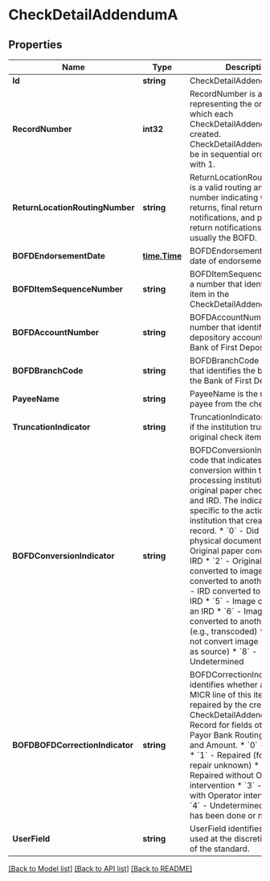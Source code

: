 # CheckDetailAddendumA

## Properties

Name | Type | Description | Notes
------------ | ------------- | ------------- | -------------
**Id** | **string** | CheckDetailAddendumA ID | [optional] 
**RecordNumber** | **int32** | RecordNumber is a number representing the order in which each CheckDetailAddendumA was created. CheckDetailAddendumA shall be in sequential order starting with 1. | 
**ReturnLocationRoutingNumber** | **string** | ReturnLocationRoutingNumber is a valid routing and transit number indicating where returns, final return notifications, and preliminary return notifications are sent, usually the BOFD. | 
**BOFDEndorsementDate** | [**time.Time**](time.Time.md) | BOFDEndorsementDate is the date of endorsement | [optional] 
**BOFDItemSequenceNumber** | **string** | BOFDItemSequenceNumber is a number that identifies the item in the CheckDetailAddendumA. | [optional] 
**BOFDAccountNumber** | **string** | BOFDAccountNumber is a number that identifies the depository account at the Bank of First Deposit. | [optional] 
**BOFDBranchCode** | **string** | BOFDBranchCode is a code that identifies the branch at the Bank of First Deposit. | [optional] 
**PayeeName** | **string** | PayeeName is the name of the payee from the check. | [optional] 
**TruncationIndicator** | **string** | TruncationIndicator identifies if the institution truncated the original check item. | 
**BOFDConversionIndicator** | **string** | BOFDConversionIndicator is a code that indicates the conversion within the processing institution between original paper check, image and IRD. The indicator is specific to the action of institution that created this record.  * &#x60;0&#x60; - Did not convert physical document * &#x60;1&#x60; - Original paper converted to IRD * &#x60;2&#x60; - Original paper converted to image * &#x60;3&#x60; - IRD converted to another IRD * &#x60;4&#x60; - IRD converted to image of IRD * &#x60;5&#x60; - Image converted to an IRD * &#x60;6&#x60; - Image converted to another image (e.g., transcoded) * &#x60;7&#x60; - Did not convert image (e.g., same as source) * &#x60;8&#x60; - Undetermined  | [optional] 
**BOFDBOFDCorrectionIndicator** | **string** | BOFDCorrectionIndicator identifies whether and how the MICR line of this item was repaired by the creator of this CheckDetailAddendumA Record for fields other than Payor Bank Routing Number and Amount. * &#x60;0&#x60; - No Repair * &#x60;1&#x60; - Repaired (form of repair unknown) * &#x60;2&#x60; - Repaired without Operator intervention * &#x60;3&#x60; - Repaired with Operator intervention * &#x60;4&#x60; - Undetermined if repair has been done or not  | [optional] 
**UserField** | **string** | UserField identifies a field used at the discretion of users of the standard. | [optional] 

[[Back to Model list]](../README.md#documentation-for-models) [[Back to API list]](../README.md#documentation-for-api-endpoints) [[Back to README]](../README.md)


